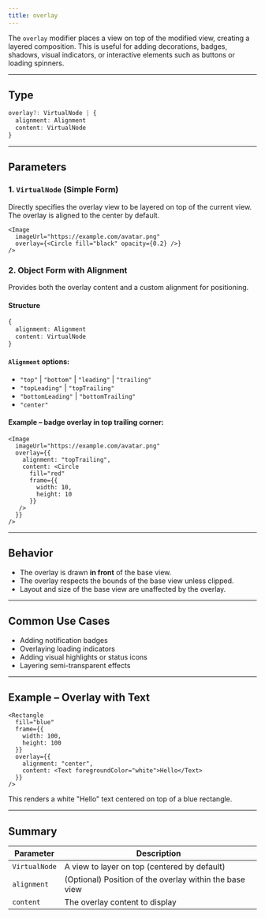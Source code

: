 ```yaml
---
title: overlay
---
```

The `overlay` modifier places a view on top of the modified view, creating a layered composition. This is useful for adding decorations, badges, shadows, visual indicators, or interactive elements such as buttons or loading spinners.

---

## Type

```ts
overlay?: VirtualNode | {
  alignment: Alignment
  content: VirtualNode
}
```

---

## Parameters

### 1. `VirtualNode` (Simple Form)

Directly specifies the overlay view to be layered on top of the current view. The overlay is aligned to the center by default.

```tsx
<Image
  imageUrl="https://example.com/avatar.png"
  overlay={<Circle fill="black" opacity={0.2} />}
/>
```

### 2. Object Form with Alignment

Provides both the overlay content and a custom alignment for positioning.

#### Structure

```ts
{
  alignment: Alignment
  content: VirtualNode
}
```

#### `Alignment` options:

* `"top"` | `"bottom"` | `"leading"` | `"trailing"`
* `"topLeading"` | `"topTrailing"`
* `"bottomLeading"` | `"bottomTrailing"`
* `"center"`

#### Example – badge overlay in top trailing corner:

```tsx
<Image
  imageUrl="https://example.com/avatar.png"
  overlay={{
    alignment: "topTrailing",
    content: <Circle 
      fill="red"
      frame={{
        width: 10,
        height: 10
      }}
   />
  }}
/>
```

---

## Behavior

* The overlay is drawn **in front** of the base view.
* The overlay respects the bounds of the base view unless clipped.
* Layout and size of the base view are unaffected by the overlay.

---

## Common Use Cases

* Adding notification badges
* Overlaying loading indicators
* Adding visual highlights or status icons
* Layering semi-transparent effects

---

## Example – Overlay with Text

```tsx
<Rectangle
  fill="blue"
  frame={{
    width: 100,
    height: 100
  }}
  overlay={{
    alignment: "center",
    content: <Text foregroundColor="white">Hello</Text>
  }}
/>
```

This renders a white "Hello" text centered on top of a blue rectangle.

---

## Summary

| Parameter     | Description                                             |
| ------------- | ------------------------------------------------------- |
| `VirtualNode` | A view to layer on top (centered by default)            |
| `alignment`   | (Optional) Position of the overlay within the base view |
| `content`     | The overlay content to display                          |
